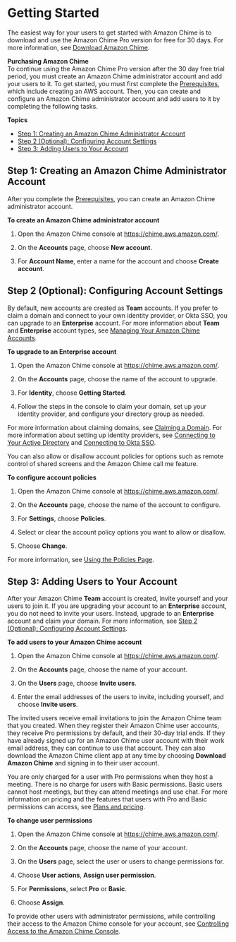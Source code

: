 # Getting Started<a name="getting-started"></a>

The easiest way for your users to get started with Amazon Chime is to download and use the Amazon Chime Pro version for free for 30 days\. For more information, see [Download Amazon Chime](https://aws.amazon.com/chime/trial)\.

**Purchasing Amazon Chime**  
To continue using the Amazon Chime Pro version after the 30 day free trial period, you must create an Amazon Chime administrator account and add your users to it\. To get started, you must first complete the [Prerequisites](prereqs.md), which include creating an AWS account\. Then, you can create and configure an Amazon Chime administrator account and add users to it by completing the following tasks\.

**Topics**
+ [Step 1: Creating an Amazon Chime Administrator Account](#create-account)
+ [Step 2 \(Optional\): Configuring Account Settings](#acct-settings)
+ [Step 3: Adding Users to Your Account](#add-users)

## Step 1: Creating an Amazon Chime Administrator Account<a name="create-account"></a>

After you complete the [Prerequisites](prereqs.md), you can create an Amazon Chime administrator account\.

**To create an Amazon Chime administrator account**

1. Open the Amazon Chime console at [https://chime\.aws\.amazon\.com/](https://chime.aws.amazon.com)\.

1. On the **Accounts** page, choose **New account**\.

1. For **Account Name**, enter a name for the account and choose **Create account**\.

## Step 2 \(Optional\): Configuring Account Settings<a name="acct-settings"></a>

By default, new accounts are created as **Team** accounts\. If you prefer to claim a domain and connect to your own identity provider, or Okta SSO, you can upgrade to an **Enterprise** account\. For more information about **Team** and **Enterprise** account types, see [Managing Your Amazon Chime Accounts](manage-chime-account.md)\.

**To upgrade to an **Enterprise** account**

1. Open the Amazon Chime console at [https://chime\.aws\.amazon\.com/](https://chime.aws.amazon.com)\.

1. On the **Accounts** page, choose the name of the account to upgrade\.

1. For **Identity**, choose **Getting Started**\.

1. Follow the steps in the console to claim your domain, set up your identity provider, and configure your directory group as needed\.

For more information about claiming domains, see [Claiming a Domain](claim-domain.md)\. For more information about setting up identity providers, see [Connecting to Your Active Directory](active_directory.md) and [Connecting to Okta SSO](okta_sso.md)\.

You can also allow or disallow account policies for options such as remote control of shared screens and the Amazon Chime call me feature\.

**To configure account policies**

1. Open the Amazon Chime console at [https://chime\.aws\.amazon\.com/](https://chime.aws.amazon.com)\.

1. On the **Accounts** page, choose the name of the account to configure\.

1. For **Settings**, choose **Policies**\.

1. Select or clear the account policy options you want to allow or disallow\.

1. Choose **Change**\.

For more information, see [Using the Policies Page](policies.md)\.

## Step 3: Adding Users to Your Account<a name="add-users"></a>

After your Amazon Chime **Team** account is created, invite yourself and your users to join it\. If you are upgrading your account to an **Enterprise** account, you do not need to invite your users\. Instead, upgrade to an **Enterprise** account and claim your domain\. For more information, see [Step 2 \(Optional\): Configuring Account Settings](#acct-settings)\.

**To add users to your Amazon Chime account**

1. Open the Amazon Chime console at [https://chime\.aws\.amazon\.com/](https://chime.aws.amazon.com)\.

1. On the **Accounts** page, choose the name of your account\.

1. On the **Users** page, choose **Invite users**\.

1. Enter the email addresses of the users to invite, including yourself, and choose **Invite users**\. 

The invited users receive email invitations to join the Amazon Chime team that you created\. When they register their Amazon Chime user accounts, they receive Pro permissions by default, and their 30\-day trial ends\. If they have already signed up for an Amazon Chime user account with their work email address, they can continue to use that account\. They can also download the Amazon Chime client app at any time by choosing **Download Amazon Chime** and signing in to their user account\.

You are only charged for a user with Pro permissions when they host a meeting\. There is no charge for users with Basic permissions\. Basic users cannot host meetings, but they can attend meetings and use chat\. For more information on pricing and the features that users with Pro and Basic permissions can access, see [Plans and pricing](https://aws.amazon.com/chime/pricing)\.

**To change user permissions**

1. Open the Amazon Chime console at [https://chime\.aws\.amazon\.com/](https://chime.aws.amazon.com)\.

1. On the **Accounts** page, choose the name of your account\.

1. On the **Users** page, select the user or users to change permissions for\.

1. Choose **User actions**, **Assign user permission**\.

1. For **Permissions**, select **Pro** or **Basic**\.

1. Choose **Assign**\.

To provide other users with administrator permissions, while controlling their access to the Amazon Chime console for your account, see [Controlling Access to the Amazon Chime Console](control-access.md)\.
